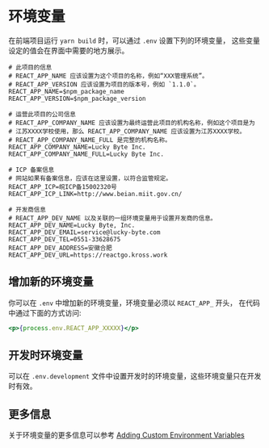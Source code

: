 # 环境变量

在前端项目运行 `yarn build` 时，可以通过 `.env` 设置下列的环境变量，
这些变量设定的值会在界面中需要的地方展示。

```shell
# 此项目的信息
# REACT_APP_NAME 应该设置为这个项目的名称，例如“XXX管理系统”。
# REACT_APP_VERSION 应该设置为项目的版本号，例如 `1.1.0`。
REACT_APP_NAME=$npm_package_name
REACT_APP_VERSION=$npm_package_version

# 运营此项目的公司信息
# REACT_APP_COMPANY_NAME 应该设置为最终运营此项目的机构名称，例如这个项目是为
# 江苏XXXX学校使用，那么 REACT_APP_COMPANY_NAME 应该设置为江苏XXXX学校。
# REACT_APP_COMPANY_NAME_FULL 是完整的机构名称。
REACT_APP_COMPANY_NAME=Lucky Byte Inc.
REACT_APP_COMPANY_NAME_FULL=Lucky Byte Inc.

# ICP 备案信息
# 网站如果有备案信息，应该在这里设置，以符合监管规定。
REACT_APP_ICP=皖ICP备15002320号
REACT_APP_ICP_LINK=http://www.beian.miit.gov.cn/

# 开发商信息
# REACT_APP_DEV_NAME 以及关联的一组环境变量用于设置开发商的信息。
REACT_APP_DEV_NAME=Lucky Byte, Inc.
REACT_APP_DEV_EMAIL=service@lucky-byte.com
REACT_APP_DEV_TEL=0551-33628675
REACT_APP_DEV_ADDRESS=安徽合肥
REACT_APP_DEV_URL=https://reactgo.kross.work
```

## 增加新的环境变量

你可以在 `.env` 中增加新的环境变量，环境变量必须以 `REACT_APP_` 开头，
在代码中通过下面的方式访问:

```jsx
<p>{process.env.REACT_APP_XXXXX}</p>
```

## 开发时环境变量

可以在 `.env.development` 文件中设置开发时的环境变量，这些环境变量只在开发时有效。

## 更多信息

关于环境变量的更多信息可以参考 [Adding Custom Environment Variables](https://create-react-app.dev/docs/adding-custom-environment-variables#adding-development-environment-variables-in-env)
